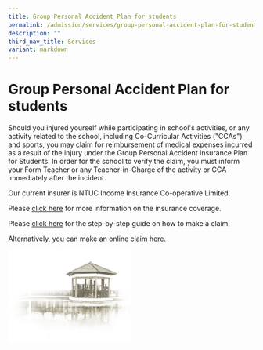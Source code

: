 ```yaml
---
title: Group Personal Accident Plan for students
permalink: /admission/services/group-personal-accident-plan-for-students/
description: ""
third_nav_title: Services
variant: markdown
---
```

# **Group Personal Accident Plan for students**

Should you injured yourself while participating in school's activities, or any activity related to the school, including Co-Curricular Activities ("CCAs") and sports, you may claim for reimbursement of medical expenses incurred as a result of the injury under the Group Personal Accident Insurance Plan for Students. In order for the school to verify the claim, you must inform your Form Teacher or any Teacher-in-Charge of the activity or CCA immediately after the incident.

Our current insurer is NTUC Income Insurance Co-operative Limited.

Please [click here](/files/Admission/Services/Product_Fact_Sheet__Year_2025_.pdf) for more information on the insurance coverage.

Please&nbsp;[click here](https://www.income.com.sg/claims/group-insurance/group-personal-accident-for-students-claim)&nbsp;for the step-by-step guide on how to make a claim.

Alternatively, you can make an online claim&nbsp;[here](https://studentgpa.incomegroupins.com.sg/#/).

<img src="/images/pavilion.png" style="width:50%">
